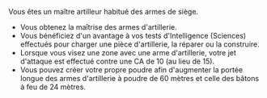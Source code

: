 ﻿---
id: combat_feats_fr.md#artilleur
name: Artilleur
---
Vous êtes un maître artilleur habitué des armes de siège.

* Vous obtenez la maîtrise des armes d'artillerie.
* Vous bénéficiez d'un avantage à vos tests d'Intelligence (Sciences) effectués pour charger une pièce d'artillerie, la réparer ou la construire.
* Lorsque vous visez une zone avec une arme d'artillerie, votre jet d'attaque est effectué contre une CA de 10 (au lieu de 15).
* Vous pouvez créer votre propre poudre afin d'augmenter la portée longue des armes d'artillerie à poudre de 60 mètres et celle des bâtons à feu de 24 mètres.

